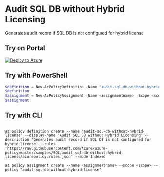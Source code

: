 # Audit SQL DB without Hybrid Licensing

Generates audit record if SQL DB is not configured for hybrid license

## Try on Portal

[![Deploy to Azure](http://azuredeploy.net/deploybutton.png)](https://portal.azure.com/#blade/Microsoft_Azure_Policy/CreatePolicyDefinitionBlade/uri/https%3A%2F%2Fraw.githubusercontent.com%2FAzure%2Fazure-policy%2Fmaster%2Fsamples%2FSQL%2Faudit-sql-db-without-hybrid-license%2Fazurepolicy.json)

## Try with PowerShell

````powershell
$definition = New-AzPolicyDefinition -Name "audit-sql-db-without-hybrid-license" -DisplayName "Audit SQL DB without Hybrid Licensing" -description "Generates audit record if SQL DB is not configured for hybrid license" -Policy 'https://raw.githubusercontent.com/Azure/azure-policy/master/samples/SQL/audit-sql-db-without-hybrid-license/azurepolicy.rules.json' -Mode Indexed
$definition
$assignment = New-AzPolicyAssignment -Name <assignmentname> -Scope <scope> -PolicyDefinition $definition
$assignment
````

## Try with CLI

````cli

az policy definition create --name 'audit-sql-db-without-hybrid-license' --display-name 'Audit SQL DB without Hybrid Licensing' --description 'Generates audit record if SQL DB is not configured for hybrid license' --rules 'https://raw.githubusercontent.com/Azure/azure-policy/master/samples/SQL/audit-sql-db-without-hybrid-license/azurepolicy.rules.json' --mode Indexed

az policy assignment create --name <assignmentname> --scope <scope> --policy "audit-sql-db-without-hybrid-license"

````
